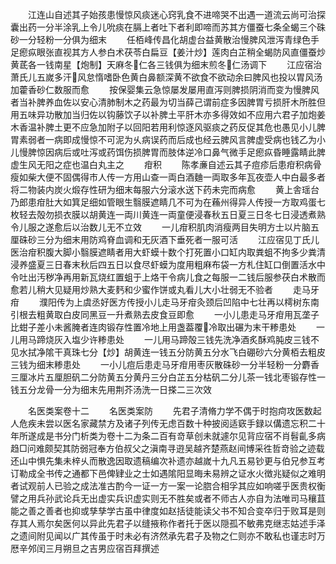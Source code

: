 <!-- { "loadSidebar": true } -->
　　江连山自述其子始孩患慢惊风痰迷心窍乳食不进啼哭不出遇一道流云尚可治探囊出药一分半涂乳上令儿吮痰在膈上者吐下者利即啼而苏其方僵蚕七条全蝎三个硃砂一分轻粉一分俱为细末
　　任栢峰传昌化胡虚台益黄散治慢脾风泄泻青绿色手足瘛疭眼张直视其方人参白术茯苓白扁豆【姜汁炒】莲肉白芷稍全蝎防风直僵蚕炒黄茋各一钱南星【炮制】天麻冬仁各三钱俱为细末煎冬仁汤调下
　　江应宿治萧氏儿五嵗多汗风怠惰嗜卧色黄白鼻额深黄不欲食不欲动余曰脾风也投以胃风汤加藿香砂仁数服而愈
　　按保婴集云急惊屡发屡用直泻则脾损阴消而变为慢脾风者当补脾养血佐以安心清肺制木之药最为切当薛己谓前症多因脾胃亏损肝木所胜但用五味异功散加当归佐以钩藤饮子以补脾土平肝木亦多得效如不应用六君子加炮姜木香温补脾土更不应急加附子以回阳若用利惊逐风驱痰之药反促其危也愚见小儿脾胃素弱者一病即成慢惊不可泥为乆病误药而后成也经云脾风言脾虚受病也钱乙为小儿慢脾惊因病后或吐泻或药饵伤损脾胃而肢体逆冷口鼻气微手足瘛疭昏睡露睛此脾虚生风无阳之症也温白丸主之
　　疳积
　　陈孝亷自述云其子痘疹后患疳积病骨瘦如柴大便不固偶得市人传一方用山查一両白酒麯一両取多年瓦夜壶人中白最多者将二物装内炭火煅存性研为细末每服六分滚水送下药未完而病愈
　　黄上舎瑶台乃郎患疳肚大如箕足细如管眼生翳膜遮睛几不可为在蘓州得异人传授一方取鸡蛋七枚轻去殻勿损衣膜以胡黄连一両川黄连一両童便浸春秋五日夏三日冬七日浸透煮熟令儿服之遂愈后以治数儿无不立效
　　一儿疳积肌肉消瘦两目失明方士以片脑五厘硃砂三分为细末用防鸡脊血调和无灰酒下垂死者一服可活
　　江应宿见丁氏儿医治疳积腹大脚小翳膜遮睛者用大虾蟆十数个打死置小口缸内取粪蛆不拘多少粪清浸养盛夏三日春末秋后四五日以食尽虾蟆为度用粗麻布袋一方札住缸口倒置活水中令吐出汚秽净再用新瓦烧红置蛆于上烙干令病儿食之每服一二钱后服参茯白术散而愈若儿稍大见疑用炒熟大麦麫和少蜜作饼或丸看儿大小壮弱无不验者
　　走马牙疳
　　濮阳传为上虞丞好医方传授小儿走马牙疳灸颈后凹陷中七壮再以樗树东南引根去粗黄取白皮同黑豆一升煮熟去皮食豆即愈
　　一小儿患走马牙疳用瓦垄子比蚶子差小未酱腌者连肉锻存性置冷地上用盏葢覆冷取出碾为末干糁患处
　　一儿用马蹄烧灰入塩少许糁患处
　　一儿用马蹄殻三钱先洗净酒炙酥鸡肫皮三钱不见水拭净隂干真珠七分【炒】胡黄连一钱五分防黄五分水飞白硼砂六分黄栢去粗皮三钱为细末糁患处
　　一小儿痘后患走马牙疳用枣灰散硃砂一分半轻粉一分麝香三厘冰片五厘胆矾二分防黄五分黄丹三分白芷五分枯矾二分儿茶一钱北枣锻存性一钱五分龙骨一分为细末先用荆芥汤洗一日搽二三次效















　　名医类案卷十二
　　名医类案防
　　先君子清脩力学不偶于时抱疴攻医数起人危疾未尝以医名家藏禁方及诸子列传无虑百数十种披阅适窽手録以傋遗忘积二十年所遂成是书分门析类为卷十二为条二百有竒草创未就遽尔见背应宿不肖髫齓多病趋□问难颇契其防弱冠奉方伯叔父之滇南寻逰吴越齐楚燕赵间博采徃哲竒验之迹载还山中惧先集未梓乆而散逸因取遗稿编次补遗亦越嵗十九凡五易钞更与伯兄参互考订勒成全书传之通都下邑俾肄业之士如遇隂阳显晦未易辨之证水火徴兆疑似之难明者试观前人已验之成法准古酌今一证一方一案一论脗合相孚其应如响嗟乎医贵权衡譬之用兵孙武论兵无出虚实兵识虚实则无不胜矣或者不师古人亦自为法唯司马穰苴能之善之善者也抑或孳孳学古虽中律度如赵括徒能读父书不知合变卒归于败耳是则存其人焉尔矣医何以异此先君子以缝掖称作者托于医以隠孤不敏弗克继志姑述手泽之遗间附见闻以广其传虽于时未必有济然承先君子及物之仁则亦不敢私也谨志时万厯辛邜闰三月朔旦之吉男应宿百拜撰述












